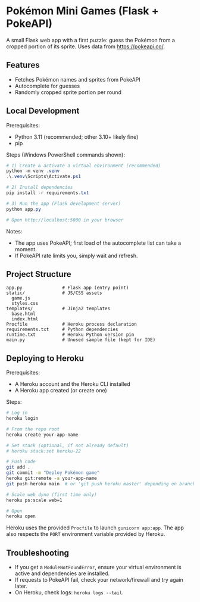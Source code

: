 # Pokémon Mini Games (Flask + PokeAPI)

A small Flask web app with a first puzzle: guess the Pokémon from a cropped portion of its sprite. Uses data from https://pokeapi.co/.

## Features
- Fetches Pokémon names and sprites from PokeAPI
- Autocomplete for guesses
- Randomly cropped sprite portion per round

## Local Development

Prerequisites:
- Python 3.11 (recommended; other 3.10+ likely fine)
- pip

Steps (Windows PowerShell commands shown):

```powershell
# 1) Create & activate a virtual environment (recommended)
python -m venv .venv
.\.venv\Scripts\Activate.ps1

# 2) Install dependencies
pip install -r requirements.txt

# 3) Run the app (Flask development server)
python app.py

# Open http://localhost:5000 in your browser
```

Notes:
- The app uses PokeAPI; first load of the autocomplete list can take a moment.
- If PokeAPI rate limits you, simply wait and refresh.

## Project Structure
```
app.py               # Flask app (entry point)
static/              # JS/CSS assets
  game.js
  styles.css
templates/           # Jinja2 templates
  base.html
  index.html
Procfile             # Heroku process declaration
requirements.txt     # Python dependencies
runtime.txt          # Heroku Python version pin
main.py              # Unused sample file (kept for IDE)
```

## Deploying to Heroku

Prerequisites:
- A Heroku account and the Heroku CLI installed
- A Heroku app created (or create one)

Steps:
```bash
# Log in
heroku login

# From the repo root
heroku create your-app-name

# Set stack (optional, if not already default)
# heroku stack:set heroku-22

# Push code
git add .
git commit -m "Deploy Pokémon game"
heroku git:remote -a your-app-name
git push heroku main  # or 'git push heroku master' depending on branch

# Scale web dyno (first time only)
heroku ps:scale web=1

# Open
heroku open
```

Heroku uses the provided `Procfile` to launch `gunicorn app:app`. The app also respects the `PORT` environment variable provided by Heroku.

## Troubleshooting
- If you get a `ModuleNotFoundError`, ensure your virtual environment is active and dependencies are installed.
- If requests to PokeAPI fail, check your network/firewall and try again later.
- On Heroku, check logs: `heroku logs --tail`.

